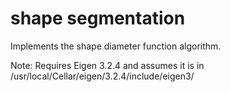 # shape segmentation
Implements the shape diameter function algorithm.

Note: Requires Eigen 3.2.4 and assumes it is in /usr/local/Cellar/eigen/3.2.4/include/eigen3/
